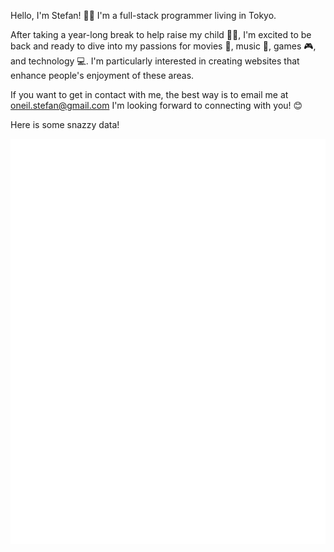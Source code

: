
<!-- If you're using "main" as default branch -->

Hello, I'm Stefan! 👋🏼 I'm a full-stack programmer living in Tokyo. 

After taking a year-long break to help raise my child 👶🏼, I'm excited to be back and ready to dive into my passions for movies 🎥, music 🎵, games 🎮, and technology 💻. I'm particularly interested in creating websites that enhance people's enjoyment of these areas.

If you want to get in contact with me, the best way is to email me at oneil.stefan@gmail.com I'm looking forward to connecting with you! 😊

Here is some snazzy data!

![Metrics](https://github.com/bluebot08/bluebot08/blob/main/github-metrics.svg)

